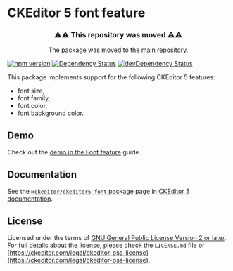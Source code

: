 CKEditor 5 font feature
============================

<h3 align=center>⚠⚠ This repository was moved ⚠⚠</h3>

<p align=center>The package was moved to the <a href="https://github.com/ckeditor/ckeditor5/tree/master/packages">main repository</a>.</p>

[![npm version](https://badge.fury.io/js/%40ckeditor%2Fckeditor5-font.svg)](https://www.npmjs.com/package/@ckeditor/ckeditor5-font)
[![Dependency Status](https://david-dm.org/ckeditor/ckeditor5-font/status.svg)](https://david-dm.org/ckeditor/ckeditor5-font)
[![devDependency Status](https://david-dm.org/ckeditor/ckeditor5-font/dev-status.svg)](https://david-dm.org/ckeditor/ckeditor5-font?type=dev)

This package implements support for the following CKEditor 5 features:

* font size,
* font family,
* font color,
* font background color.

## Demo

Check out the [demo in the Font feature](https://ckeditor.com/docs/ckeditor5/latest/features/font.html#demo) guide.

## Documentation

See the [`@ckeditor/ckeditor5-font` package](https://ckeditor.com/docs/ckeditor5/latest/api/font.html) page in [CKEditor 5 documentation](https://ckeditor.com/docs/ckeditor5/latest/).

## License

Licensed under the terms of [GNU General Public License Version 2 or later](http://www.gnu.org/licenses/gpl.html). For full details about the license, please check the `LICENSE.md` file or [https://ckeditor.com/legal/ckeditor-oss-license](https://ckeditor.com/legal/ckeditor-oss-license).
